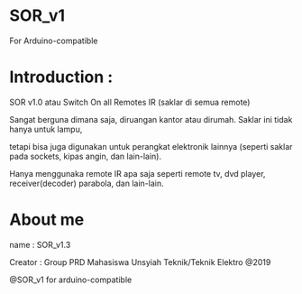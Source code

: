 # SOR_v1
For Arduino-compatible

# Introduction :
SOR v1.0 atau Switch On all Remotes IR (saklar di semua remote) 

Sangat berguna dimana saja, diruangan kantor atau dirumah. Saklar ini tidak hanya untuk lampu, 

tetapi bisa juga digunakan untuk perangkat elektronik lainnya (seperti saklar pada sockets, kipas angin, dan lain-lain). 

Hanya menggunaka remote IR apa saja seperti remote tv, dvd player, receiver(decoder) parabola, dan lain-lain.

# About me
name : SOR_v1.3

Creator : Group PRD Mahasiswa Unsyiah Teknik/Teknik Elektro @2019

@SOR_v1 for arduino-compatible
